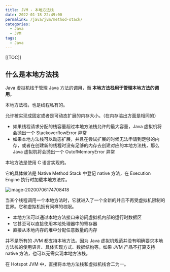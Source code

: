 ```yaml
---
title: JVM - 本地方法栈
date: 2022-01-18 22:49:00
permalink: /java/jvm/method-stack/
categories:
  - Java
  - JVM
tags: 
  - Java
---
```


[[TOC]]



## 什么是本地方法栈

Java 虚拟机栈于管理 Java 方法的调用，而 **本地方法栈用于管理本地方法的调用**。

本地方法栈，也是线程私有的。

允许被实现成固定或者是可动态扩展的内存大小。（在内存溢出方面是相同的）

- 如果线程请求分配的栈容量超过本地方法栈允许的最大容量，Java 虚拟机将会抛出一个 StackoverflowError 异常
- 如果本地方法栈可以动态扩展，并且在尝试扩展的时候无法申请到足够的内存，或者在创建新的线程时没有足够的内存去创建对应的本地方法栈，那么 Java 虚拟机将会抛出一个 OutofMemoryError 异常

本地方法是使用 C 语言实现的。

它的具体做法是 Native Method Stack 中登记 native 方法，在 Execution Engine 执行时加载本地方法库。

![image-20200706174708418](https://fastly.jsdelivr.net/gh/Kele-Bingtang/static/img/Java/20220116151734.png)

当某个线程调用一个本地方法时，它就进入了一个全新的并且不再受虚拟机限制的世界。它和虚拟机拥有同样的权限。
- 本地方法可以通过本地方法接口来访问虚拟机内部的运行时数据区
- 它甚至可以直接使用本地处理器中的寄存器
- 直接从本地内存的堆中分配任意数量的内存

并不是所有的 JVM 都支持本地方法。因为 Java 虚拟机规范并没有明确要求本地方法栈的使用语言、具体实现方式、数据结构等。如果 JVM 产品不打算支持 native 方法，也可以无需实现本地方法栈。

在 Hotspot JVM 中，直接将本地方法栈和虚拟机栈合二为一。